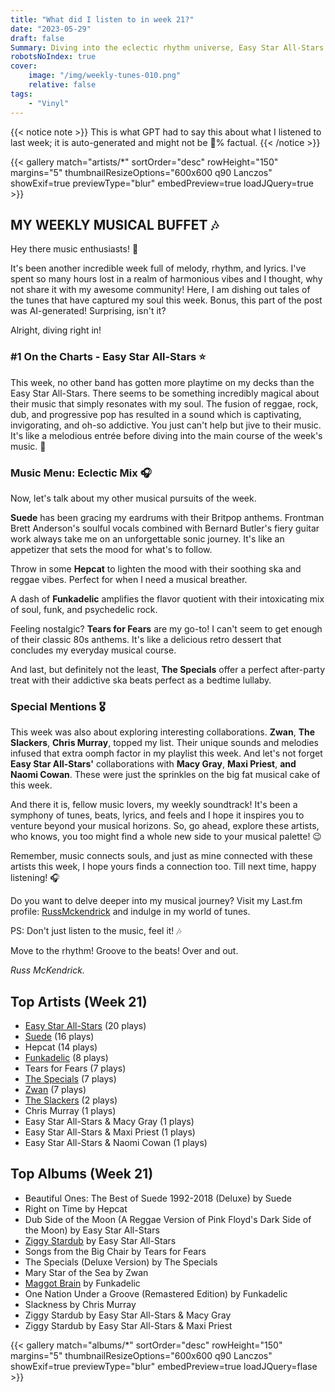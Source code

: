```yaml
---
title: "What did I listen to in week 21?"
date: "2023-05-29"
draft: false
Summary: Diving into the eclectic rhythm universe, Easy Star All-Stars dominated my soundtrack with their unique reggae/dub spin on classic albums, becoming my most played artist this week.
robotsNoIndex: true
cover:
    image: "/img/weekly-tunes-010.png"
    relative: false
tags:
    - "Vinyl"
---
```


{{< notice note >}}
This is what GPT had to say this about what I listened to last week; it is auto-generated and might not be 💯% factual.
{{< /notice >}}

{{< gallery match="artists/*" sortOrder="desc" rowHeight="150" margins="5" thumbnailResizeOptions="600x600 q90 Lanczos" showExif=true previewType="blur" embedPreview=true loadJQuery=true >}}

## MY WEEKLY MUSICAL BUFFET 🎶

Hey there music enthusiasts! 👋

It's been another incredible week full of melody, rhythm, and lyrics. I've spent so many hours lost in a realm of harmonious vibes and I thought, why not share it with my awesome community! Here, I am dishing out tales of the tunes that have captured my soul this week. Bonus, this part of the post was AI-generated! Surprising, isn't it? 

Alright, diving right in! 

### #1 On the Charts - Easy Star All-Stars ⭐

This week, no other band has gotten more playtime on my decks than the Easy Star All-Stars. There seems to be something incredibly magical about their music that simply resonates with my soul. The fusion of reggae, rock, dub, and progressive pop has resulted in a sound which is captivating, invigorating, and oh-so addictive. You just can't help but jive to their music. It's like a melodious entrée before diving into the main course of the week's music. 🎵 

### Music Menu: Eclectic Mix 🎧

Now, let's talk about my other musical pursuits of the week. 

**Suede** has been gracing my eardrums with their Britpop anthems. Frontman Brett Anderson's soulful vocals combined with Bernard Butler's fiery guitar work always take me on an unforgettable sonic journey. It's like an appetizer that sets the mood for what's to follow. 

Throw in some **Hepcat** to lighten the mood with their soothing ska and reggae vibes. Perfect for when I need a musical breather. 

A dash of **Funkadelic** amplifies the flavor quotient with their intoxicating mix of soul, funk, and psychedelic rock. 

Feeling nostalgic? **Tears for Fears** are my go-to! I can't seem to get enough of their classic 80s anthems. It's like a delicious retro dessert that concludes my everyday musical course. 

And last, but definitely not the least, **The Specials** offer a perfect after-party treat with their addictive ska beats perfect as a bedtime lullaby.

### Special Mentions 🎖

This week was also about exploring interesting collaborations. **Zwan**, **The Slackers**, **Chris Murray**, topped my list. Their unique sounds and melodies infused that extra oomph factor in my playlist this week. And let's not forget **Easy Star All-Stars'** collaborations with **Macy Gray**, **Maxi Priest**, **and Naomi Cowan**. These were just the sprinkles on the big fat musical cake of this week. 

And there it is, fellow music lovers, my weekly soundtrack! It's been a symphony of tunes, beats, lyrics, and feels and I hope it inspires you to venture beyond your musical horizons. So, go ahead, explore these artists, who knows, you too might find a whole new side to your musical palette! 😉

Remember, music connects souls, and just as mine connected with these artists this week, I hope yours finds a connection too. Till next time, happy listening! 🎧

Do you want to delve deeper into my musical journey? Visit my Last.fm profile: [RussMckendrick](https://www.last.fm/user/RussMckendrick) and indulge in my world of tunes. 

PS: Don't just listen to the music, feel it! 🎶

Move to the rhythm! Groove to the beats! Over and out. 

_Russ McKendrick._

## Top Artists (Week 21)

- [Easy Star All-Stars](https://www.mckendrick.rocks/artist/easy-star-all-stars/) (20 plays)
- [Suede](https://www.mckendrick.rocks/artist/suede/) (16 plays)
- Hepcat (14 plays)
- [Funkadelic](https://www.mckendrick.rocks/artist/funkadelic/) (8 plays)
- Tears for Fears (7 plays)
- [The Specials](https://www.mckendrick.rocks/artist/the-specials/) (7 plays)
- [Zwan](https://www.mckendrick.rocks/artist/zwan/) (7 plays)
- [The Slackers](https://www.mckendrick.rocks/artist/the-slackers/) (2 plays)
- Chris Murray (1 plays)
- Easy Star All-Stars & Macy Gray (1 plays)
- Easy Star All-Stars & Maxi Priest (1 plays)
- Easy Star All-Stars & Naomi Cowan (1 plays)


## Top Albums (Week 21)

- Beautiful Ones: The Best of Suede 1992-2018 (Deluxe) by Suede
- Right on Time by Hepcat
- Dub Side of the Moon (A Reggae Version of Pink Floyd's Dark Side of the Moon) by Easy Star All-Stars
- [Ziggy Stardub](https://www.mckendrick.rocks/albums/ziggy-stardub-26844965/) by Easy Star All-Stars
- Songs from the Big Chair by Tears for Fears
- The Specials (Deluxe Version) by The Specials
- Mary Star of the Sea by Zwan
- [Maggot Brain](https://www.mckendrick.rocks/albums/maggot-brain-602546/) by Funkadelic
- One Nation Under a Groove (Remastered Edition) by Funkadelic
- Slackness by Chris Murray
- Ziggy Stardub by Easy Star All-Stars & Macy Gray
- Ziggy Stardub by Easy Star All-Stars & Maxi Priest


{{< gallery match="albums/*" sortOrder="desc" rowHeight="150" margins="5" thumbnailResizeOptions="600x600 q90 Lanczos" showExif=true previewType="blur" embedPreview=true loadJQuery=flase >}}